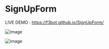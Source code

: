 # SignUpForm

LIVE DEMO : https://f3bot.github.io/SignUpForm/

![image](https://user-images.githubusercontent.com/110943732/194712341-c72ab153-704d-4386-aefa-7f9ec0a8f28e.png)

![image](https://user-images.githubusercontent.com/110943732/194712376-dce17061-4915-4edf-97e6-322b858847f4.png)

